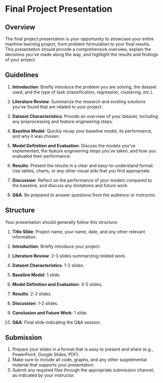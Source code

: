 # Final Project Presentation

## Overview

The final project presentation is your opportunity to showcase your entire machine learning project, from problem formulation to your final results. This presentation should provide a comprehensive overview, explain the decisions you've made along the way, and highlight the results and findings of your project.

## Guidelines

1. **Introduction**: Briefly introduce the problem you are solving, the dataset used, and the type of task (classification, regression, clustering, etc.).

2. **Literature Review**: Summarize the research and existing solutions you've found that are related to your project.

3. **Dataset Characteristics**: Provide an overview of your dataset, including any preprocessing and feature engineering steps.

4. **Baseline Model**: Quickly recap your baseline model, its performance, and why it was chosen.

5. **Model Definition and Evaluation**: Discuss the models you've implemented, the feature engineering steps you've taken, and how you evaluated their performance.

6. **Results**: Present the results in a clear and easy-to-understand format. Use tables, charts, or any other visual aids that you find appropriate.

7. **Discussion**: Reflect on the performance of your models compared to the baseline, and discuss any limitations and future work.

8. **Q&A**: Be prepared to answer questions from the audience or instructor.

## Structure

Your presentation should generally follow this structure:

1. **Title Slide**: Project name, your name, date, and any other relevant information.

2. **Introduction**: Briefly introduce your project.

3. **Literature Review**: 2-3 slides summarizing related work.

4. **Dataset Characteristics**: 1-2 slides.

5. **Baseline Model**: 1 slide.

6. **Model Definition and Evaluation**: 3-5 slides.

7. **Results**: 2-3 slides.

8. **Discussion**: 1-2 slides.

9. **Conclusion and Future Work**: 1 slide.

10. **Q&A**: Final slide indicating the Q&A session.

## Submission

1. Prepare your slides in a format that is easy to present and share (e.g., PowerPoint, Google Slides, PDF).
2. Make sure to include all code, graphs, and any other supplemental material that supports your presentation.
3. Submit any required files through the appropriate submission channel, as indicated by your instructor.
